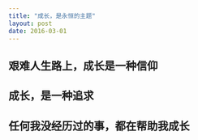 ```yaml
---
title: "成长，是永恒的主题"
layout: post
date: 2016-03-01
---
```


## 艰难人生路上，成长是一种信仰

## 成长，是一种追求

## 任何我没经历过的事，都在帮助我成长